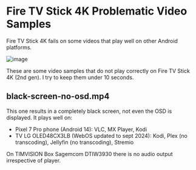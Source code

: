 # Fire TV Stick 4K Problematic Video Samples
Fire TV Stick 4K fails on some videos that play well on other Android platforms.

![image](https://github.com/user-attachments/assets/792af13e-5c01-4c28-836d-48ed154abb1a)

These are some video samples that do not play correctly on Fire TV Stick 4K (2nd gen).
I try to keep them under 10 seconds.

## black-screen-no-osd.mp4
This one results in a completely black screen, not even the OSD is displayed.
It plays well on:
- Pixel 7 Pro phone (Android 14): VLC, MX Player, Kodi
- TV LG OLED48CX3LB (WebOS updated to sept 2024): Kodi, Plex (no transcoding), Jellyfin (no transcoding), Stremio

On TIMVISION Box Sagemcom DTIW3930 there is no audio output irrespective of player.
